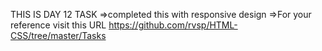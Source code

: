 THIS IS DAY 12 TASK
=>completed this with responsive design
=>For your reference visit this URL https://github.com/rvsp/HTML-CSS/tree/master/Tasks